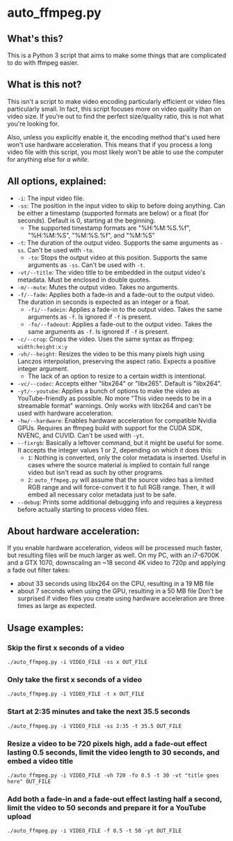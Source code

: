 # auto_ffmpeg.py

## What's this?
This is a Python 3 script that aims to make some things that are complicated to do with ffmpeg easier.

## What is this not?
This isn't a script to make video encoding particularly efficient or video files particularly small. In fact, this script focuses more on video quality than on video size. If you're out to find the perfect size/quality ratio, this is not what you're looking for.

Also, unless you explicitly enable it, the encoding method that's used here won't use hardware acceleration. This means that if you process a long video file with this script, you most likely won't be able to use the computer for anything else for *a while*.
    
## All options, explained:
* `-i`: The input video file.
* `-ss`: The position in the input video to skip to before doing anything. Can be either a timestamp (supported formats are below) or a float (for seconds). Default is 0, starting at the beginning.
  * The supported timestamp formats are "%H:%M:%S.%f", "%H:%M:%S", "%M:%S.%f", and "%M:%S"
* `-t`: The duration of the output video. Supports the same arguments as `-ss`. Can't be used with `-to`.
  * `-to`: Stops the output video at this position. Supports the same arguments as `-ss`. Can't be used with `-t`.
* `-vt/--title`: The video title to be embedded in the output video's metadata. Must be enclosed in double quotes.
* `-m/--mute`: Mutes the output video. Takes no arguments.
* `-f/--fade`: Applies both a fade-in and a fade-out to the output video. The duration in seconds is expected as an integer or a float.
  * `-fi/--fadein`: Applies a fade-in to the output video. Takes the same arguments as `-f`. Is ignored if `-f` is present.
  * `-fo/--fadeout`: Applies a fade-out to the output video. Takes the same arguments as `-f`. Is ignored if `-f` is present.
* `-c/--crop`: Crops the video. Uses the same syntax as ffmpeg: `width:height:x:y`
* `-vh/--height`: Resizes the video to be this many pixels high using Lanczos interpolation, preserving the aspect ratio. Expects a positive integer argument.
  * The lack of an option to resize to a certain width is intentional.
* `-vc/--codec`: Accepts either "libx264" or "libx265". Default is "libx264".
* `-yt/--youtube`: Applies a bunch of options to make the video as YouTube-friendly as possible.  No more "This video needs to be in a streamable format" warnings. Only works with libx264 and can't be used with hardware acceleration.
* `-hw/--hardware`: Enables hardware acceleration for compatible Nvidia GPUs. Requires an ffmpeg build with support for the CUDA SDK, NVENC, and CUVID. Can't be used with `-yt`.
* `--fixrgb`: Basically a leftover command, but it might be useful for some. It accepts the integer values 1 or 2, depending on which it does this:
  * `1`: Nothing is converted, only the color metadata is inserted. Useful in cases where the source material is implied to contain full range video but isn't read as such by other programs.
  * `2`: `auto_ffmpeg.py` will assume that the source video has a limited RGB range and will force-convert it to full RGB range. Then, it will embed all necessary color metadata just to be safe.
* `--debug`: Prints some additional debugging info and requires a keypress before actually starting to process video files.

## About hardware acceleration:
If you enable hardware acceleration, videos will be processed much faster, but resulting files will be much larger as well.
On my PC, with an i7-6700K and a GTX 1070, downscaling an ~18 second 4K video to 720p and applying a fade out filter takes:
* about 33 seconds using libx264 on the CPU, resulting in a 19 MB file
* about 7 seconds when using the GPU, resulting in a 50 MB file
Don't be surprised if video files you create using hardware acceleration are three times as large as expected.

## Usage examples:
### Skip the first x seconds of a video
    ./auto_ffmpeg.py -i VIDEO_FILE -ss x OUT_FILE
### Only take the first x seconds of a video
    ./auto_ffmpeg.py -i VIDEO_FILE -t x OUT_FILE
### Start at 2:35 minutes and take the next 35.5 seconds
    ./auto_ffmpeg.py -i VIDEO_FILE -ss 2:35 -t 35.5 OUT_FILE
### Resize a video to be 720 pixels high, add a fade-out effect lasting 0.5 seconds, limit the video length to 30 seconds, and embed a video title
    ./auto_ffmpeg.py -i VIDEO_FILE -vh 720 -fo 0.5 -t 30 -vt "title goes here" OUT_FILE
### Add both a fade-in and a fade-out effect lasting half a second, limit the video to 50 seconds and prepare it for a YouTube upload
    ./auto_ffmpeg.py -i VIDEO_FILE -f 0.5 -t 50 -yt OUT_FILE